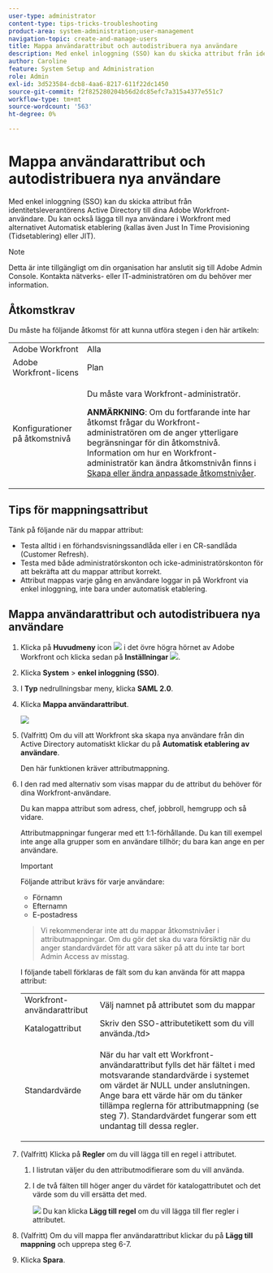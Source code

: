 ```yaml
---
user-type: administrator
content-type: tips-tricks-troubleshooting
product-area: system-administration;user-management
navigation-topic: create-and-manage-users
title: Mappa användarattribut och autodistribuera nya användare
description: Med enkel inloggning (SSO) kan du skicka attribut från identitetsleverantörens Active Directory till dina Adobe Workfront-användare. Du kan också lägga till nya användare i Workfront med alternativet Automatisk etablering (kallas även Just In Time Provisioning (Tidsetablering) eller JIT).
author: Caroline
feature: System Setup and Administration
role: Admin
exl-id: 3d523584-dcb8-4aa6-8217-611f22dc1450
source-git-commit: f2f825280204b56d2dc85efc7a315a4377e551c7
workflow-type: tm+mt
source-wordcount: '563'
ht-degree: 0%

---
```


# Mappa användarattribut och autodistribuera nya användare

Med enkel inloggning (SSO) kan du skicka attribut från identitetsleverantörens Active Directory till dina Adobe Workfront-användare. Du kan också lägga till nya användare i Workfront med alternativet Automatisk etablering (kallas även Just In Time Provisioning (Tidsetablering) eller JIT).

>[!NOTE]
>
>Detta är inte tillgängligt om din organisation har anslutit sig till Adobe Admin Console. Kontakta nätverks- eller IT-administratören om du behöver mer information.


## Åtkomstkrav

Du måste ha följande åtkomst för att kunna utföra stegen i den här artikeln:

<table style="table-layout:auto"> 
 <col> 
 <col> 
 <tbody> 
  <tr> 
   <td role="rowheader">Adobe Workfront</td> 
   <td>Alla</td> 
  </tr> 
  <tr> 
   <td role="rowheader">Adobe Workfront-licens</td> 
   <td>Plan</td> 
  </tr> 
  <tr> 
   <td role="rowheader">Konfigurationer på åtkomstnivå</td> 
   <td> <p>Du måste vara Workfront-administratör.</p> <p><b>ANMÄRKNING</b>: Om du fortfarande inte har åtkomst frågar du Workfront-administratören om de anger ytterligare begränsningar för din åtkomstnivå. Information om hur en Workfront-administratör kan ändra åtkomstnivån finns i <a href="../../../administration-and-setup/add-users/configure-and-grant-access/create-modify-access-levels.md" class="MCXref xref">Skapa eller ändra anpassade åtkomstnivåer</a>.</p> </td> 
  </tr> 
 </tbody> 
</table>

## Tips för mappningsattribut

Tänk på följande när du mappar attribut:

* Testa alltid i en förhandsvisningssandlåda eller i en CR-sandlåda (Customer Refresh).
* Testa med både administratörskonton och icke-administratörskonton för att bekräfta att du mappar attribut korrekt.
* Attribut mappas varje gång en användare loggar in på Workfront via enkel inloggning, inte bara under automatisk etablering.

## Mappa användarattribut och autodistribuera nya användare

1. Klicka på **Huvudmeny** icon ![](assets/main-menu-icon.png) i det övre högra hörnet av Adobe Workfront och klicka sedan på **Inställningar** ![](assets/gear-icon-settings.png).

1. Klicka **System** > **enkel inloggning (SSO)**.

1. I **Typ** nedrullningsbar meny, klicka **SAML 2.0**.

1. Klicka **Mappa användarattribut**.

   ![](assets/map-user-attributes.png)

1. (Valfritt) Om du vill att Workfront ska skapa nya användare från din Active Directory automatiskt klickar du på **Automatisk etablering av användare**.

   Den här funktionen kräver attributmappning.

1. I den rad med alternativ som visas mappar du de attribut du behöver för dina Workfront-användare.

   Du kan mappa attribut som adress, chef, jobbroll, hemgrupp och så vidare.

   Attributmappningar fungerar med ett 1:1-förhållande. Du kan till exempel inte ange alla grupper som en användare tillhör; du bara kan ange en per användare.

   >[!IMPORTANT]
   >
   >Följande attribut krävs för varje användare:
   >      
   >* Förnamn
   >* Efternamn
   >* E-postadress

   >      
   >Vi rekommenderar inte att du mappar åtkomstnivåer i attributmappningar. Om du gör det ska du vara försiktig när du anger standardvärdet för att vara säker på att du inte tar bort Admin Access av misstag.

   I följande tabell förklaras de fält som du kan använda för att mappa attribut:

   <table style="table-layout:auto"> 
    <col data-mc-conditions=""> 
    <col data-mc-conditions=""> 
    <tbody> 
     <tr> 
      <td role="rowheader">Workfront-användarattribut</td> 
      <td>Välj namnet på attributet som du mappar</td> 
     </tr> 
     <tr> 
      <td role="rowheader">Katalogattribut</td> 
      <td>Skriv den SSO-attributetikett som du vill använda./td&gt; 
     </tr> 
     <tr> 
      <td role="rowheader">Standardvärde</td> 
      <td> <p>När du har valt ett Workfront-användarattribut fylls det här fältet i med motsvarande standardvärde i systemet om värdet är NULL under anslutningen. Ange bara ett värde här om du tänker tillämpa reglerna för attributmappning (se steg 7). Standardvärdet fungerar som ett undantag till dessa regler.</td> 
     </tr> 
    </tbody> 
   </table>

1. (Valfritt) Klicka på **Regler** om du vill lägga till en regel i attributet.

   1. I listrutan väljer du den attributmodifierare som du vill använda.
   1. I de två fälten till höger anger du värdet för katalogattributet och det värde som du vill ersätta det med.

      ![](assets/rule-fields.png)
   Du kan klicka **Lägg till regel** om du vill lägga till fler regler i attributet.

1. (Valfritt) Om du vill mappa fler användarattribut klickar du på **Lägg till mappning** och upprepa steg 6-7.
1. Klicka **Spara**.
